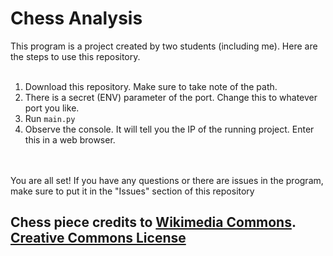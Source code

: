<h1>Chess Analysis</h1>
This program is a project created by two students (including me). Here are the steps to use this repository.<br/><br/>

<ol>
  <li>Download this repository. Make sure to take note of the path.</li>
  <li>There is a secret (ENV) parameter of the port. Change this to whatever port you like.</li>
  <li>Run <code>main.py</code></li>
  <li>Observe the console. It will tell you the IP of the running project. Enter this in a web browser.</li>
</ol>
<br/><br/>
You are all set! If you have any questions or there are issues in the program, make sure to put it in the "Issues" section of this repository

<h2>Chess piece credits to <a href="https://commons.wikimedia.org/wiki/Category:PNG_chess_pieces/Standard_transparent">Wikimedia Commons</a>. <a href="https://creativecommons.org/licenses/by-sa/3.0/deed.en">Creative Commons License</a></h2>
